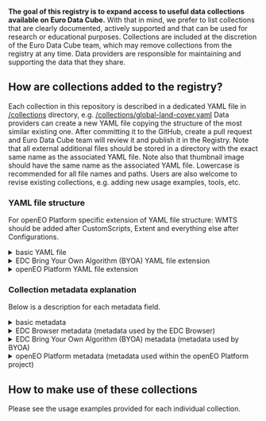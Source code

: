 **The goal of this registry is to expand access to useful data collections available on Euro Data Cube.** With that in mind, we prefer to list collections that are clearly documented, actively supported and that can be used for research or educational purposes. Collections are included at the discretion of the Euro Data Cube team, which may remove collections from the registry at any time. Data providers are responsible for maintaining and supporting the data that they share.

## How are collections added to the registry?

Each collection in this repository is described in a dedicated YAML file in [/collections](https://github.com/eurodatacube/public-collections/tree/main/collections) directory, e.g. [/collections/global-land-cover.yaml](https://github.com/eurodatacube/public-collections/tree/main/collections/global-land-cover.yaml)
Data providers can create a new YAML file copying the structure of the most similar existing one. After committing it to the GitHub, create a pull request and Euro Data Cube team will review it and publish it in the Registry.
Note that all external additional files should be stored in a directory with the exact same name as the associated YAML file. Note also that thumbnail image should have the same name as the associated YAML file. Lowercase is recommended for all file names and paths.
Users are also welcome to revise existing collections, e.g. adding new usage examples, tools, etc.

### YAML file structure

For openEO Platform specific extension of YAML file structure: WMTS should be added after CustomScripts, Extent and everything else after Configurations.

<details>
   <summary>basic YAML file</summary>

```YAML
Name:
Description:
Documentation:
AdditionalInfoExternal:
    Title:
    Path:
Image:
EDCBrowser:
EOBrowser:
Flickr:
Explore:
Resolution:
GeographicalCoverage:
TemporalAvailability:
TemporalResolution:
UpdateFrequency:
BandInformation:
     or
BandInformation:
  Table:
      Columns:
        - Name: Name
          Title: Name
        - Name: Description
          Title: Description
        - Name: Notes
          Title: Notes
      Rows:
        - Name:
          Description:
          Notes:
Variables:
Attributes:
ProducedResults:
     or
ProducedResults:
  Table:
      Columns:
        - Name: Name
          Title: Name
        - Name: Description
          Title: Description
        - Name: Units
          Title: Units
      Rows:
        - Name:
          Description:
          Units:
Contact:
Provider:
ManagedBy:
Tags:
License:
LicenseType:
LicenseUrl:
Resources:
  - Group:
  - EndPoint:
    Name:
    Role:
    Type:
    Notes:
    Primary:
    CollectionId:
    Database:
    Collection:
    DatasetName:
    StoreInstanceID:
    StoreTitle:
    DataID:
  - Group:
    DatasetName:
    CollectionId:
CustomScipts:
  Title:
  URL:
Configurations:
  - href:
    rel:
    type:
    title:
  - href:
    rel:
    type:
    title:
    sentinelhub:layer_name:
    sentinelhub:mosaicking_order:
    sentinelhub:upsampling:
DataAtWork:
  Tutorials:
    - Title:
      URL:
      AuthorName:
      AuthorURL:
  Tools & Applications:
    - Title:
      URL:
      AuthorName:
      AuthorURL:
  Publications:
    - Title:
      URL:
      AuthorName:
RegistryEntryAdded:
RegistryEntryLastModified:
```

</details>

<details>
   <summary>EDC Bring Your Own Algorithm (BYOA) YAML file extension</summary>

```YAML
BYOA_ID:
Tags:
  - on-demand
```
</details>

<details>
   <summary>openEO Platform YAML file extension</summary>

```YAML
OpenEOPID:
WMTS:
  - href:
    layer_id:
    dimensions:
      warnings:
Extent:
  spatial:
    bbox:
  temporal:
    interval:
CubeDimensions:
  x:
    type:
    axis:
    extent:
    reference_system:
  y:
    type:
    axis:
    extent:
    reference_system:
  t:
    type:
    extent:
    step:
  bands:
    type:
    values:
sci:citation:
Summaries:
CRS:
```
</details>

### Collection metadata explanation
 Below is a description for each metadata field.

<details>
   <summary>basic metadata</summary>

| Field | Type | Description & Style |
| --- | --- | --- |
| **Name** | String | Full name of the collection.|
| **Description**|MD|A high-level description of the collection. Only the first 600 characters will be displayed on the homepage of the [Euro Data Cube Public Collections](https://collections.eurodatacube.com/).|
 **Documentation**|MD| A link to documentation of the collection on the data provider's website.|
|**AdditionalInfoExternal**|MD | Additional documentation of the collection contained in a README.MD file saved in this repository.|
|**AdditionalInfoExternal >> Title**|MD | Additional info. |
|**AdditionalInfoExternal >> Path**|Path | Path to README.MD with additional info on the github repo.|
|**Image**| Path | Path to thumbnail image representing the collection that is to be displayed on the homepage. Automatically sized to 200 pixels width for display. |
| **EDC Browser** | String | Link to the collection displayed in the EDC Browser.|
|**EOBrowser**|String | Link to the collection displayed in EO Browser. |
|**Flickr**|String | Link to Flickr album if collection is not available on EO Browser. |
|**Explore**|MD| Link to where the collection can be explored, e.g. Jupyter Notebook or graphical viewer. |
|**Resolution**|MD| Spatial resolution of raster collection.|
|**GeographicalCoverage**|MD| A short description on geographical coverage of the collection, it could be land, ocean or lat-lon extents.|
|**TemporalAvailability**|MD| The time period of availability of the collection (recommended format: `'YYYY-MM-DD - YYYY-MM-DD'`).|
|**TemporalResolution**|MD | The time period of data acquisition for the exact same location.|
|**UpdateFrequency**|MD| An explanation of how frequently the collection is updated.|
|**BandInformation**|MD| Description of available bands and data. It could be a link to the description or a table with the description. |
|**Variables**|String| Name and description of collections' variables. |
|**Attributes**|String| Name, description and type of algorithm input parameters. |
|**ProducedResults**|String| Name and description of algorithm results. |
|**Contact**|MD|Contact details. |
|**Provider**|MD|The name of the organization that provides the collection. |
|**ManagedBy**|String|The name of the organization that manages the collection.|
|**Tags**|List of strings|Tags that topically describe the collection. Tags must include either `open data` or `commercial data` , `xcube` or `sentinel hub` or `geodb` , `raster` or `vector` , `systematic` or `on-demand`.|
|**License**|MD|An explanation of the collection license and/or a link to more information.|
|**Resources**|List of lists|A list of resources to access the collections. Each resource entry requires collection specific metadata as below.|
|**Resources > Group**|String| Category of the resources. Must either be `Sentinel Hub Resources` or `xcube Resources` or `geoDB Resources`. |
|**Resources > Endpoint**|String|Endpoint where the Sentinel Hub collection can be accessed. Should start with the protocol (`https://`).|
|**Resources > Name**|String|Name of the service provider.|
|**Resources > Role**|String|Roles of the provider. Any of `licensor`, `producer`, `processor` or `host`.|
|**Resources > Type**|String|Sentinel Hub Collection identifier name e.g. `S1LC`.|
|**Resources > Primary**|Boolean|Indicator of which endpoint to use (if the collection is available on several endpoints).|
|**Resources > CollectionId**|String|Sentinel Hub BYOC collection ID.|
|**Resources > Database**|String|Name of geoDB database of the collection.|
|**Resources > Collection**|String|Name of geoDB table collection.|
|**Resources > DatasetName**|String|Name of the xcube dataset.|
|**Resources > StoreInstanceID**|String|ID of the xcube store.|
|**Resources > StoreTitle**|String|Name of xcube store of the collection.|
|**Resources > DataID**|String|Name identifier of the collection in the xcube store.|
|**Resources > Notes**|MD| More info regarding the collection.|
|**CustomScripts**|MD | Collections' custom scripts. |
|**CustomScripts > Title**| String | Collections' custom script title.|
|**CustomScripts > URL** | String | Link to the collections' custom script. |
|**DataAtWork [> Tutorials, Tools & Applications, Publications]** |List of lists| (Optional) A list of links to example tutorials, tools & applications or publications that use the data.|
|**DataAtWork [> Tutorials, Tools & Applications, Publications] > Title**|String|The title of the tutorials, tools & applications or publications that use the data.|
|**DataAtWork [> Tutorials, Tools & Applications, Publications] > URL**|String|A link to the tutorial, tool & applications or publication that use the data.|
|**DataAtWork [> Tutorials, Tools & Applications, Publications] > AuthorName**|String|Name(s) of person or entity that created the tutorial, tool, application, or publication. Limit scientific publication author lists to the first six authors in the format Last Name First Initial, followed by 'et al.'|
|**DataAtWork [> Tutorials, Tools & Applications, Publications] > AuthorURL**|String|(Optional) URL for person or entity that created the tutorial, tool, application or publication.|
|**RegistryEntryAdded**|String|Date of the collection added to the registry.|
|**RegistryEntryLastModified**|String|Date of the last collection modification.|

</details>
<details>
   <summary>EDC Browser metadata (metadata used by the EDC Browser)</summary>

| Field                            | Type       | Description & Style        |
|----------------------------------|--------| --------------------------|
| **Configurations** |List of lists| |
| **Configurations > href**| String | **REQUIRED**. The actual link in the format of an URL. Relative and absolute links are both allowed.|
| **Configurations > rel**| String | **REQUIRED**. Relationship between the current document and the linked document. See ["Relation types"](https://github.com/radiantearth/stac-spec/blob/master/collection-spec/collection-spec.md#relation-types) for more information. |
| **Configurations > type**| String| [Media type](https://github.com/radiantearth/stac-spec/blob/master/catalog-spec/catalog-spec.md#media-types) of the referenced entity. |
| **Configurations > title**| String |A human readable title to be used in rendered displays of the link. |
| **Configurations > sentinelhub:layer_name:**| String | Layer name of the visualization used for the EDC Browser.|
| **Configurations > sentinelhub:mosaicking_order:**| String | Mosaicking order type used for the visualization in the EDC Browser.|
| **Configurations > sentinelhub:upsampling:**| String |Upsampling method used for the visualization in the EDC Browser. |

</details>

<details>
   <summary>EDC Bring Your Own Algorithm (BYOA) metadata (metadata used by BYOA)</summary>

| Field                            | Type | Description & Style        |
|----------------------------------|--------| --------------------------|
| **BYOA_ID**                    | String | **REQUIRED.** Algorithm ID used within BYOA (see [documentation]().|
| **Tags**| List of strings | Tags must include `on-demand` to be listed at https://dev.eurodatacube.com/marketplace/data-products/on-demand.|

</details>

<details>
   <summary>openEO Platform metadata (metadata used within the openEO Platform project)</summary>

| Field                            | Type | Description & Style        |
|----------------------------------|--------| --------------------------|
| **OpenEOPID**                    | String | **REQUIRED.** Collection name to be used within the openEO Platform (see [Naming convention](https://docs.openeo.cloud/federation/backends/collections.html#naming-convention)).| 
| **WMTS**                         | List of dictionary | Based on [STAC Web Map Links Extension](https://github.com/stac-extensions/web-map-links).| 
| **WMTS > href**| String | Link to the WMTS, without any WMTS specific query parameters.|
| **WMTS > layer_id** | String | The layers to show on the map. | 
| **WMTS > dimensions** | Dictionary | Any additional dimension parameters to add to the request as key-value-pairs, usually added as query parameters. | 
| **WMTS > dimensions > warnings** | Boolean | Should always be set to YES for openEO Platform. |
| **DocumentationLinks** | List of strings | | |
| **DocumentationLinks > href** | String | **REQUIRED**. The actual link in the format of an URL. Relative and absolute links are both allowed.| 
| **DocumentationLinks > rel** | String |**REQUIRED**. Relationship between the current document and the linked document.  | 
| **DocumentationLinks > type** | String | Media type of the referenced entity.| 
| **DocumentationLinks > title** | String| A human readable title to be used in rendered displays of the link.| 
| **Extent** | Dictonaries | Spatio-temporal extents of the collection.|
| **Extent > spatial** | Dictionary |**REQUIRED**. The spatial extents of the Collection. |
| **Extent > spatial > bbox** | Number|**REQUIRED**. Potential spatial extents covered by the Collection. |
| **Extent > temporal** | Dictionary |**REQUIRED**. The temporal extents of the Collection. |
| **Extent > temporal > interval** |String |**REQUIRED**. Potential temporal extents covered by the collection. Collection intervals with just one timestamp should be displayed as one second intervals (e.g.`'2020-01-04T00:00:00Z' - '2020-01-04T00:00:01Z'`).|
| **CubeDimensions** | Dictionaries | Based on [STAC Datacube Extension](https://github.com/stac-extensions/datacube#dimension-object). |
| **CubeDimensions > x/y** |Dictionaries| A spatial dimension in one of the horizontal (x or y) directions. |
| **CubeDimensions > x/y > type** | String | **REQUIRED**. Type of the dimension, always `spatial`.|
| **CubeDimensions > x/y > axis** | String |**REQUIRED**. Axis of the spatial dimension (`x`, `y`). |
| **CubeDimensions > x/y > extent** | Number |**REQUIRED**. Extent (lower and upper bounds) of the dimension as two-element array. Open intervals with `null` not allowed. |
| **CubeDimensions > x/y > reference_system** |String| The spatial reference system for the data. Defaults to EPSG code 4326. |
| **CubeDimensions > t** |Dictionary | A temporal dimension based on the ISO 8601 standard. |
| **CubeDimensions > t > type** | String | **REQUIRED**. Type of the dimension, always `temporal`.|
| **CubeDimensions > t > extent** | String | **REQUIRED**. Extent (lower and upper bounds) of the dimension as two-element array. `null` allowed for open date ranges. Collection extents with just one timestamp should be displayed as one second extents (e.g. `'2020-01-04T00:00:00Z' - '2020-01-04T00:00:01Z'`).|
| **CubeDimensions > t > step** | String | The space between the temporal instances as ISO 8601 duration (e.g. `P1D`). Use `null` for irregularly spaced steps. |
| **CubeDimensions > bands** | Dictionaries | |
| **CubeDimensions > bands > type**| String |**REQUIRED**. Custom type of the dimension, never spatial. |
| **CubeDimensions > bands > values**| String |An ordered list of all values, especially useful for nominal values. |
|**sci:citation** | String | The recommended human-readable reference (citation) to be used by publications citing the data.|
| **Summaries** | Dictionary | A map of property summaries, either a set of values or a range of values. |
| **CRS** | List | List of coordinate reference systems supported by the backend. |

</details>

## How to make use of these collections

Please see the usage examples provided for each individual collection.
